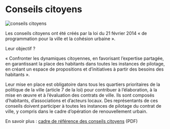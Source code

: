 <!--

---
title: Conseils citoyens
description: Les conseils citoyens ont été créés par la loi du 21 février 2014 « de programmation pour la ville et la cohésion urbaine ».
image_url: https://github.com/multibao/contributions/blob/master/media/conseil_quartier.jpg?raw=true
---

-->

# Conseils citoyens

![conseils citoyens](http://www.territoires-hautement-citoyens.fr/wp-content/uploads/2015/02/Conseil-29.jpg)

Les conseils citoyens ont été créés par la loi du 21 février 2014 « de programmation pour la ville et la cohésion urbaine ».

Leur objectif ?

« Confronter les dynamiques citoyennes, en favorisant l’expertise partagée, en garantissant la place des habitants dans toutes les instances de pilotage, en créant un espace de propositions et d’initiatives à partir des besoins des habitants ».

Leur mise en place est obligatoire dans tous les quartiers prioritaires de la politique de la ville (article 7 de la loi) pour contribuer à l’élaboration, à la mise en œuvre et à l’évaluation des contrats de ville. Ils sont composés d’habitants, d’associations et d’acteurs locaux. Des représentants de ces conseils doivent participer à toutes les instances de pilotage du contrat de ville, y compris dans le cadre d’opération de renouvellement urbain.

En savoir plus : [cadre de référence des conseils citoyens](http://www.lagazettedescommunes.com/telechargements/CadreReference_ConseilsCitoyens.pdf) (PDF)
